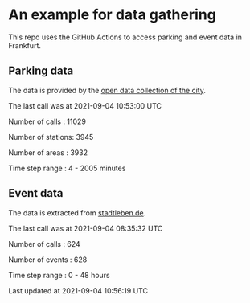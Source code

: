 # An example for data gathering

This repo uses the GitHub Actions to access parking and event data in Frankfurt.

## Parking data
The data is provided by the [open data collection of the city](https://www.offenedaten.frankfurt.de/).

The last call was at 2021-09-04 10:53:00 UTC

Number of calls   : 11029

Number of stations:  3945

Number of areas   :  3932

Time step range   :     4 -  2005 minutes


## Event data
The data is extracted from [stadtleben.de](https://stadtleben.de/frankfurt/).

The last call was at 2021-09-04 08:35:32 UTC

Number of calls   : 624

Number of events  : 628

Time step range   :   0 -  48 hours


Last updated at 2021-09-04 10:56:19 UTC
